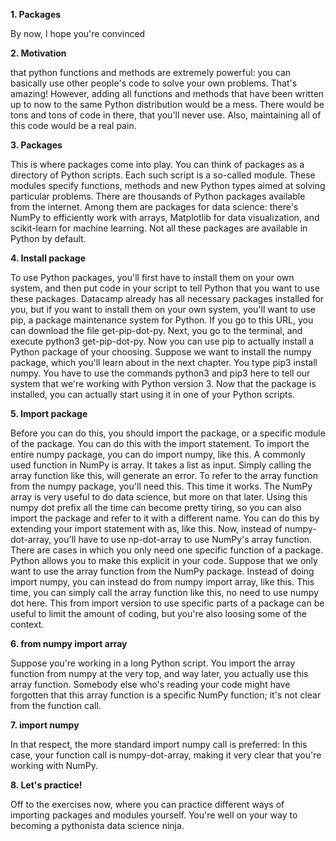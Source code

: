 **1. Packages**

By now, I hope you're convinced

**2. Motivation**

that python functions and methods are extremely powerful: you can basically use other people's code to solve your own problems. That's amazing! However, adding all functions and methods that have been written up to now to the same Python distribution would be a mess. There would be tons and tons of code in there, that you'll never use. Also, maintaining all of this code would be a real pain.

**3. Packages**

This is where packages come into play. You can think of packages as a directory of Python scripts. Each such script is a so-called module. These modules specify functions, methods and new Python types aimed at solving particular problems. There are thousands of Python packages available from the internet. Among them are packages for data science: there's NumPy to efficiently work with arrays, Matplotlib for data visualization, and scikit-learn for machine learning. Not all these packages are available in Python by default.

**4. Install package**

To use Python packages, you'll first have to install them on your own system, and then put code in your script to tell Python that you want to use these packages. Datacamp already has all necessary packages installed for you, but if you want to install them on your own system, you'll want to use pip, a package maintenance system for Python. If you go to this URL, you can download the file get-pip-dot-py. Next, you go to the terminal, and execute python3 get-pip-dot-py. Now you can use pip to actually install a Python package of your choosing. Suppose we want to install the numpy package, which you'll learn about in the next chapter. You type pip3 install numpy. You have to use the commands python3 and pip3 here to tell our system that we're working with Python version 3. Now that the package is installed, you can actually start using it in one of your Python scripts.

**5. Import package**

Before you can do this, you should import the package, or a specific module of the package. You can do this with the import statement. To import the entire numpy package, you can do import numpy, like this. A commonly used function in NumPy is array. It takes a list as input. Simply calling the array function like this, will generate an error. To refer to the array function from the numpy package, you'll need this. This time it works. The NumPy array is very useful to do data science, but more on that later. Using this numpy dot prefix all the time can become pretty tiring, so you can also import the package and refer to it with a different name. You can do this by extending your import statement with as, like this. Now, instead of numpy-dot-array, you'll have to use np-dot-array to use NumPy's array function. There are cases in which you only need one specific function of a package. Python allows you to make this explicit in your code. Suppose that we only want to use the array function from the NumPy package. Instead of doing import numpy, you can instead do from numpy import array, like this. This time, you can simply call the array function like this, no need to use numpy dot here. This from import version to use specific parts of a package can be useful to limit the amount of coding, but you're also loosing some of the context.

**6. from numpy import array**

Suppose you're working in a long Python script. You import the array function from numpy at the very top, and way later, you actually use this array function. Somebody else who's reading your code might have forgotten that this array function is a specific NumPy function; it's not clear from the function call.

**7. import numpy**

In that respect, the more standard import numpy call is preferred: In this case, your function call is numpy-dot-array, making it very clear that you're working with NumPy.

**8. Let's practice!**

Off to the exercises now, where you can practice different ways of importing packages and modules yourself. You're well on your way to becoming a pythonista data science ninja.
